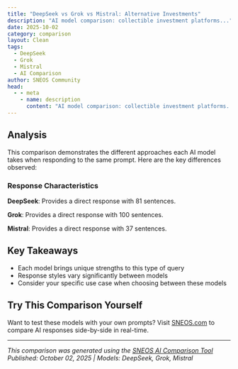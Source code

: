 ```yaml
---
title: "DeepSeek vs Grok vs Mistral: Alternative Investments"
description: "AI model comparison: collectible investment platforms..."
date: 2025-10-02
category: comparison
layout: Clean
tags:
  - DeepSeek
  - Grok
  - Mistral
  - AI Comparison
author: SNEOS Community
head:
  - - meta
    - name: description
      content: "AI model comparison: collectible investment platforms..."
---
```


<ChatComparison
  title="DeepSeek vs Grok vs Mistral: Alternative Investments"
  prompt="collectible investment platforms"
  :responses='{
    "DeepSeek": "Of course. This is a fascinating and rapidly growing area of the investment world. Collectible investment platforms are online marketplaces that allow individuals to buy, sell, and sometimes even trade fractional shares of high-value collectible assets.\n\nHere\u2019s a comprehensive breakdown of collectible investment platforms, including how they work, key players, benefits, risks, and how to get started.\n\n### What Are Collectible Investment Platforms?\n\nAt their core, these platforms democratize access to assets that were traditionally only available to the ultra-wealthy. They use a model called **fractional ownership**, where a single valuable item (like a rare trading card or a vintage car) is purchased by the platform and then divided into shares that are sold to individual investors.\n\n---\n\n### How They Typically Work\n\n1.  **Sourcing \u0026 Authentication:** The platform sources a high-quality, desirable asset. A critical part of their value proposition is rigorous authentication and grading by third-party experts (e.g., PSA for cards, CGC for comics).\n2.  **Securitization:** The asset is placed into a legal entity (like an LLC), making it a securitized asset. This is what allows it to be divided into shares.\n3.  **Fractional Offering:** Shares of the asset are offered to the platform\u0027s users at a fixed price per share.\n4.  **Trading:** After the initial offering, a secondary marketplace usually opens, allowing users to buy and sell their shares amongst themselves, much like a stock exchange.\n5.  **Custody \u0026 Insurance:** The physical asset is stored in a secure, insured, climate-controlled vault.\n\n---\n\n### Major Categories \u0026 Key Platforms\n\nThe market has specialized into platforms focusing on different types of collectibles.\n\n#### **1. Sports Cards \u0026 Memorabilia**\nThis is the most mature segment of the market.\n*   **Rally Rd:** A pioneer in the space. Offers a wide range of assets from sports cards (Honus Wagner) to collectible cars (Batmobile) and pop culture items.\n*   **Collectable:** Focuses heavily on data-driven investing, with deep analytics on past sales and market trends. Strong focus on high-end sports cards and memorabilia.\n*   **Alt:** Known for its user-friendly app and a large marketplace for both fractional and whole collectibles, especially modern sports cards.\n*   **Loupe:** A platform focused exclusively on sealed collectibles (ungraded, in original packaging) like sealed video games, booster boxes, and vintage toys.\n\n#### **2. Fine Art**\n*   **Masterworks:** The leader in the fine art fractional space. They specialize in buying blue-chip art by artists like Banksy, Basquiat, and Yayoi Kusama, with a strong focus on art market research.\n*   **Otis (now known as Public Premium):** Offers a broader range of \u0022cultural assets,\u0022 including art, sneakers, and collectibles, integrated into the Public.com investing app.\n\n#### **3. Trading Cards \u0026 Comics (Beyond Sports)**\n*   **StarStock:** Focuses on the \u0022assetization\u0022 of modern sports and Pok\u00E9mon cards, offering a seamless process from breaking packs to grading and selling fractions.\n*   **PCG (Pop Culture Collectibles):** Specializes in high-end comic books, vintage video games, and trading cards (like Pok\u00E9mon and Magic: The Gathering).\n\n#### **4. Diverse \u0026 Niche Collectibles**\nSome platforms cast a wider net.\n*   **Rally Rd** (mentioned above) covers cars, watches, and fine wine.\n*   **Vaulted:** Unique for focusing on fractional ownership of physical gold and silver, bridging the gap between collectibles and commodities.\n\n---\n\n### Benefits of Using These Platforms\n\n*   **Accessibility \u0026 Affordability:** You can own a piece of a $1 million comic book for as little as $10.\n*   **Diversification:** Allows you to diversify your portfolio beyond traditional stocks and bonds into alternative assets with low correlation to the stock market.\n*   **Liquidity:** The secondary markets provide a way to exit your investment without the platform having to sell the entire physical asset.\n*   **Reduced Hassle:** No need to worry about storage, insurance, or authentication\u2014the platform handles it all.\n*   **Passion Investing:** Allows you to invest in things you are personally passionate about.\n\n---\n\n### Significant Risks \u0026 Considerations\n\n*   **Illiquidity \u0026 Trading Halts:** Even with a secondary market, there\u0027s no guarantee you can sell your shares instantly. Some assets may have low trading volume. Platforms can also halt trading.\n*   **High Fees:** Be aware of management fees, transaction fees, and carried interest fees that can eat into your returns.\n*   **Volatility \u0026 Speculation:** The collectibles market can be highly speculative and driven by trends. Prices can be much more volatile than traditional investments.\n*   **Platform Risk:** You are trusting the platform with your money and the asset\u0027s security. The platform could fail or be mismanaged.\n*   **Valuation Risk:** The initial valuation is set by the platform. There\u0027s no guarantee the market will agree with that valuation in the secondary market.\n*   **No Income Generation:** Unlike dividend stocks or rental property, these assets don\u0027t generate cash flow. Your return is 100% dependent on capital appreciation.\n\n---\n\n### How to Get Started \u0026 Best Practices\n\n1.  **Do Your Research:** Don\u0027t just invest in a \u0022cool\u0022 item. Research the asset\u0027s market, its past sales history (look at PriceRealized.com for art, eBay sold listings for cards), and its cultural significance.\n2.  **Choose Your Platform Wisely:** Look into the platform\u0027s track record, fee structure, and the quality of their authentication partners.\n3.  **Start Small:** Treat this as a speculative, alternative investment. Allocate only a small portion of your overall portfolio that you are willing to lose.\n4.  **Diversify Within the Category:** Don\u0027t put all your money into one baseball card. Spread it across different assets, eras, or even categories (e.g., a mix of art, cards, and comics).\n5.  **Understand the Exit:** Read the platform\u0027s terms to understand how and when a full asset sale occurs, and how profits are distributed.\n\n### The Future Outlook\n\nThe sector is still evolving. We are seeing trends like:\n*   **Increased regulation** as the space matures.\n*   **More data and analytics** to help investors make informed decisions.\n*   **Blockchain and NFTs** being used to verify ownership and provenance.\n\nIn summary, collectible investment platforms offer an exciting new way to engage with the world of collectibles as an asset class. However, they come with unique risks and should be approached with caution, thorough research, and a clear understanding that they are a long-term, speculative play.",
    "Grok": "Collectible investment platforms are online marketplaces or services that allow individuals to invest in, buy, sell, or trade collectible items as alternative assets. These platforms often focus on items like art, trading cards, sneakers, vintage toys, wine, watches, NFTs (non-fungible tokens), and other high-value or rare collectibles. They aim to democratize access to alternative investments by fractionalizing ownership, providing authentication, and creating liquid markets for traditionally illiquid assets.\n\nBelow is an overview of collectible investment platforms, including some popular examples, their features, and considerations for investors:\n\n---\n\n### **1. Types of Collectible Investment Platforms**\n- **Fractional Ownership Platforms**: These allow investors to buy shares or fractions of high-value collectibles, lowering the entry barrier for investment.\n- **Marketplaces**: Platforms where users can buy, sell, or trade collectibles directly, often with tools for authentication and pricing.\n- **NFT and Digital Collectibles Platforms**: Focus on blockchain-based digital collectibles like art, virtual real estate, or gaming assets.\n- **Specialized Platforms**: Platforms targeting specific niches, such as wine, sneakers, or sports memorabilia.\n\n---\n\n### **2. Popular Collectible Investment Platforms**\nHere are some well-known platforms across different categories:\n\n#### **Art and Historical Collectibles**\n- **Masterworks**: \n  - Focus: Fractional ownership of fine art.\n  - Features: Investors can buy shares in artworks by famous artists like Banksy or Basquiat. Masterworks handles storage, insurance, and eventual sales, distributing profits to shareholders.\n  - Pros: Access to blue-chip art without needing millions of dollars.\n  - Cons: High fees (1.5% annual management fee \u002B 20% of profit upon sale) and illiquidity (artworks are held for 3-10 years).\n- **Rally**:\n  - Focus: Fractional ownership of collectibles like vintage cars, rare books, sports memorabilia, and watches.\n  - Features: Investors buy shares in assets, and Rally manages storage and maintenance. Assets can be sold or traded on the platform.\n  - Pros: Diverse asset classes and low entry points (as little as $10 per share).\n  - Cons: Limited liquidity and platform fees.\n\n#### **Trading Cards and Sports Memorabilia**\n- **Alt**:\n  - Focus: Trading cards (e.g., Pok\u00E9mon, baseball, Magic: The Gathering).\n  - Features: Provides a marketplace for buying/selling cards and offers fractional ownership through its \u0022Vault\u0022 system. Also provides data-driven insights for collectors.\n  - Pros: Authentication services and market analytics.\n  - Cons: High volatility in card values and platform fees.\n- **Goldin Auctions**:\n  - Focus: High-end sports memorabilia and trading cards.\n  - Features: An auction platform for rare items like game-worn jerseys, autographed items, and vintage cards.\n  - Pros: Trusted for high-value collectibles.\n  - Cons: Geared toward experienced collectors with significant capital.\n\n#### **Sneakers and Streetwear**\n- **StockX**:\n  - Focus: Sneakers, streetwear, and other collectibles.\n  - Features: A \u0022stock market\u0022 for sneakers where users can buy/sell authenticated items at market prices. Includes price charts and portfolio tracking.\n  - Pros: High liquidity and transparent pricing.\n  - Cons: Fees on transactions (3% seller fee \u002B payment processing fees).\n- **GOAT**:\n  - Focus: Sneakers and apparel.\n  - Features: A marketplace for buying/selling authenticated sneakers with a focus on rare releases.\n  - Pros: Trusted authentication process.\n  - Cons: Limited to specific categories of collectibles.\n\n#### **Wine and Spirits**\n- **Vinovest**:\n  - Focus: Fine wine investment.\n  - Features: Allows investors to build portfolios of fine wines, with Vinovest handling sourcing, storage, and sales. Offers fractional ownership for high-end bottles.\n  - Pros: Diversification into a tangible asset with historical appreciation.\n  - Cons: Fees (2.5-2.85% annual management fee) and long holding periods.\n- **WhiskyVest**:\n  - Focus: Whisky and rare spirits.\n  - Features: Similar to Vinovest but focused on whisky casks and bottles.\n  - Pros: Niche market with potential for high returns.\n  - Cons: Illiquidity and niche expertise required.\n\n#### **NFTs and Digital Collectibles**\n- **OpenSea**:\n  - Focus: NFT marketplace for digital art, collectibles, and virtual assets.\n  - Features: Users can buy, sell, or trade NFTs using cryptocurrency (e.g., Ethereum).\n  - Pros: Wide variety of digital collectibles and high liquidity.\n  - Cons: High volatility and risk of scams or \u201Crug pulls.\u201D\n- **Rarible**:\n  - Focus: NFT creation and trading.\n  - Features: Allows artists and collectors to mint and trade NFTs with customizable royalties.\n  - Pros: Creator-friendly platform.\n  - Cons: Gas fees (Ethereum network costs) can be high.\n\n---\n\n### **3. Key Features to Look for in a Platform**\n- **Authentication and Verification**: Ensures the collectibles are genuine and not counterfeit.\n- **Liquidity**: Ability to easily buy or sell your investment or shares.\n- **Fees**: Look for management fees, transaction fees, or profit-sharing structures.\n- **Storage and Insurance**: For physical assets, check if the platform handles secure storage and insurance.\n- **Market Data and Transparency**: Platforms should provide historical data, price trends, and performance metrics.\n- **Regulation and Security**: Ensure the platform adheres to financial or blockchain regulations and has robust cybersecurity.\n\n---\n\n### **4. Benefits of Collectible Investment Platforms**\n- **Diversification**: Collectibles can hedge against traditional market volatility (stocks, bonds).\n- **Accessibility**: Fractional ownership makes expensive assets accessible to smaller investors.\n- **Passion Investing**: Collectors can invest in items they are passionate about, such as art or sports memorabilia.\n- **Potential Returns**: Some collectibles, like rare sneakers or fine wine, have historically appreciated in value.\n\n---\n\n### **5. Risks and Considerations**\n- **Volatility**: Prices of collectibles can fluctuate wildly based on trends, demand, or economic conditions.\n- **Illiquidity**: Some platforms or assets may require holding periods of several years before you can sell.\n- **Fees**: High management or transaction fees can eat into returns.\n- **Counterfeit Risk**: Even with authentication, there is a risk of fraud or misrepresentation.\n- **Regulation**: Many platforms operate in a gray area of financial regulation, especially NFT marketplaces.\n- **Market Risk**: Cultural or trend shifts can devalue certain collectibles overnight (e.g., Beanie Babies in the 1990s).\n\n---\n\n### **6. Tips for Getting Started**\n1. **Research the Asset Class**: Understand the market dynamics of the collectible you\u2019re interested in (e.g., rarity, demand trends).\n2. **Start Small**: Test the waters with a small investment to understand the platform and risks.\n3. **Diversify**: Don\u2019t put all your money into one type of collectible or platform.\n4. **Check Reviews**: Look for user feedback on the platform\u2019s reliability, fees, and customer service.\n5. **Consult Experts**: For high-value investments, consider consulting appraisers or financial advisors with expertise in collectibles.\n\n---\n\n### **7. Conclusion**\nCollectible investment platforms offer a unique way to diversify investment portfolios and engage with alternative assets. However, they come with significant risks due to market volatility, illiquidity, and high fees. Whether you\u0027re a passionate collector or a speculative investor, ensure you thoroughly research the platform and asset class before committing funds.\n\nIf you\u2019re interested in a specific type of collectible or platform, let me know, and I can provide more tailored information!",
    "Mistral": "Collectible investment platforms have gained popularity as they provide a way for individuals to invest in and trade various types of collectibles, such as art, wine, sports memorabilia, and more. These platforms often democratize access to high-value assets that were previously only available to wealthy investors. Here are some notable collectible investment platforms:\n\n1. **Masterworks**:\n   - **Focus**: Fine art.\n   - **How it Works**: Masterworks allows investors to buy shares in high-value artworks. The platform handles the acquisition, storage, and eventual sale of the artworks, distributing profits to shareholders.\n\n2. **Rally**:\n   - **Focus**: Diverse collectibles including classic cars, sports memorabilia, wine, and more.\n   - **How it Works**: Rally acquires collectibles and offers shares to investors. The platform manages the assets and provides a secondary market for trading shares.\n\n3. **Otis**:\n   - **Focus**: Cultural assets including art, sneakers, and collectibles.\n   - **How it Works**: Otis allows investors to buy shares in cultural assets. The platform handles the acquisition, storage, and eventual sale of the assets, distributing profits to shareholders.\n\n4. **Vinovest**:\n   - **Focus**: Fine wine.\n   - **How it Works**: Vinovest allows investors to buy shares in fine wine collections. The platform handles the acquisition, storage, and eventual sale of the wine, distributing profits to shareholders.\n\n5. **Mythic Markets**:\n   - **Focus**: Pop culture collectibles, including comic books, trading cards, and memorabilia.\n   - **How it Works**: Mythic Markets allows investors to buy shares in pop culture collectibles. The platform handles the acquisition, storage, and eventual sale of the assets, distributing profits to shareholders.\n\n6. **Collectable**:\n   - **Focus**: Sports memorabilia.\n   - **How it Works**: Collectable allows investors to buy shares in sports memorabilia. The platform handles the acquisition, storage, and eventual sale of the assets, distributing profits to shareholders.\n\n7. **Dibbs**:\n   - **Focus**: Trading cards and other collectibles.\n   - **How it Works**: Dibbs allows investors to buy fractional shares in trading cards and other collectibles. The platform handles the acquisition, storage, and eventual sale of the assets, distributing profits to shareholders.\n\n8. **Fractional**:\n   - **Focus**: Art, wine, and other collectibles.\n   - **How it Works**: Fractional allows investors to buy shares in various collectibles. The platform handles the acquisition, storage, and eventual sale of the assets, distributing profits to shareholders.\n\nThese platforms typically offer a user-friendly interface, detailed information about the assets, and a secondary market for trading shares. They also handle the logistics of storing and insuring the assets, making it easier for investors to participate without the hassle of managing physical collectibles.\n\nBefore investing, it\u0027s important to do thorough research and understand the risks involved, as the value of collectibles can be volatile and subject to market conditions."
  }'
  published-date="10:15"
/>

## Analysis

This comparison demonstrates the different approaches each AI model takes when responding to the same prompt. Here are the key differences observed:

### Response Characteristics

**DeepSeek**: Provides a direct response with 81 sentences. 

**Grok**: Provides a direct response with 100 sentences. 

**Mistral**: Provides a direct response with 37 sentences. 

## Key Takeaways

- Each model brings unique strengths to this type of query
- Response styles vary significantly between models
- Consider your specific use case when choosing between these models

## Try This Comparison Yourself

Want to test these models with your own prompts? Visit [SNEOS.com](https://sneos.com) to compare AI responses side-by-side in real-time.

---

*This comparison was generated using the [SNEOS AI Comparison Tool](https://sneos.com)*
*Published: October 02, 2025 | Models: DeepSeek, Grok, Mistral*
